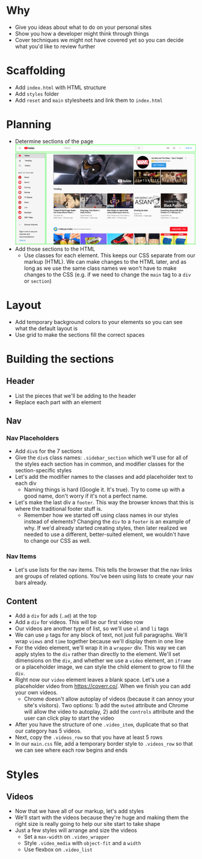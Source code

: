 # Why
* Give you ideas about what to do on your personal sites
* Show you how a developer might think through things
* Cover techniques we might not have covered yet so you can decide what you'd like to review further

# Scaffolding
* Add `index.html` with HTML structure
* Add `styles` folder
* Add `reset` and `main` stylesheets and link them to `index.html`

# Planning
* Determine sections of the page
![Youtube layout](youtube_layout.png)
* Add those sections to the HTML
  * Use classes for each element. This keeps our CSS separate from our markup (HTML). We can make changes to the HTML later, and as long as we use the same class names we won't have to make changes to the CSS (e.g. if we need to change the `main` tag to a `div` or `section`)

# Layout
* Add temporary background colors to your elements so you can see what the default layout is
* Use grid to make the sections fill the correct spaces

# Building the sections

## Header
* List the pieces that we'll be adding to the header
* Replace each part with an element

## Nav

### Nav Placeholders

* Add `div`s for the 7 sections
* Give the `div`s class names: `.sidebar_section` which we'll use for all of the styles each section has in common, and modifier classes for the section-specific styles
* Let's add the modifier names to the classes and add placeholder text to each div
  * Naming things is hard (Google it. It's true). Try to come up with a good name, don't worry if it's not a perfect name.
* Let's make the last div a `footer`. This way the browser knows that this is where the traditional footer stuff is.
  * Remember how we started off using class names in our styles instead of elements? Changing the `div` to a `footer` is an example of why. If we'd already started creating styles, then later realized we needed to use a different, better-suited element, we wouldn't have to change our CSS as well.

### Nav Items
* Let's use lists for the nav items. This tells the browser that the nav links are groups of related options. You've been using lists to create your nav bars already.

## Content
* Add a `div` for ads (`.ad`) at the top
* Add a `div` for videos. This will be our first video row
* Our videos are another type of list, so we'll use `ul` and `li` tags
* We can use `p` tags for any block of text, not just full paragraphs. We'll wrap `views` and `time` together because we'll display them in one line
* For the video element, we'll wrap it in a `wrapper` div. This way we can apply styles to the `div` rather than directly to the element. We'll set dimensions on the `div`, and whether we use a `video` element, an `iframe` or a placeholder image, we can style the child element to grow to fill the `div`.
* Right now our `video` element leaves a blank space. Let's use a placeholder video from https://coverr.co/. When we finish you can add your own videos.
  * Chrome doesn't allow autoplay of videos (because it can annoy your site's visitors). Two options: 1) add the `muted` attribute and Chrome will allow the video to autoplay, 2) add the `controls` attribute and the user can click play to start the video
* After you have the structure of one `.video_item`, duplicate that so that our category has 5 videos.
* Next, copy the `.videos_row` so that you have at least 5 rows
* In our `main.css` file, add a temporary border style to `.videos_row` so that we can see where each row begins and ends

# Styles

## Videos
* Now that we have all of our markup, let's add styles
* We'll start with the videos because they're huge and making them the right size is really going to help our site start to take shape
* Just a few styles will arrange and size the videos
  * Set a `max-width` on `.video_wrapper`
  * Style `.video_media` with `object-fit` and a `width`
  * Use flexbox on `.video_list`
